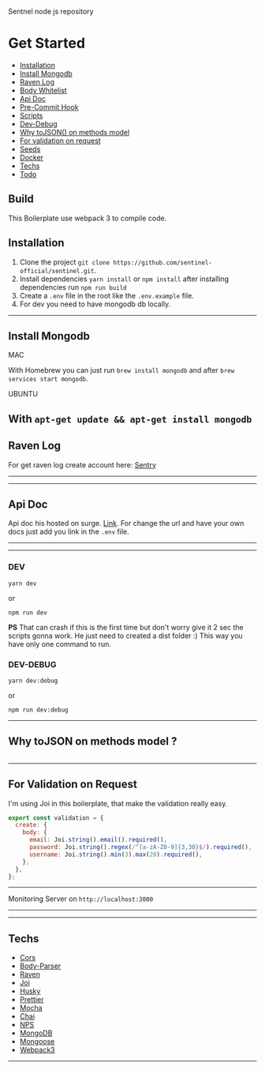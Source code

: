 Sentnel node js repository

# Get Started

- [Installation](https://github.com/EQuimper/nodejs-api-boilerplate#installation)
- [Install Mongodb](https://github.com/EQuimper/nodejs-api-boilerplate#install-mongodb)
- [Raven Log](https://github.com/EQuimper/nodejs-api-boilerplate#raven-log)
- [Body Whitelist](https://github.com/EQuimper/nodejs-api-boilerplate#body-whitelist)
- [Api Doc](https://github.com/EQuimper/nodejs-api-boilerplate#api-doc)
- [Pre-Commit Hook](https://github.com/EQuimper/nodejs-api-boilerplate#pre-commit-hook)
- [Scripts](https://github.com/EQuimper/nodejs-api-boilerplate#scripts)
- [Dev-Debug](https://github.com/EQuimper/nodejs-api-boilerplate#dev-debug)
- [Why toJSON() on methods model](https://github.com/EQuimper/nodejs-api-boilerplate#why-tojson-on-methods-model-)
- [For validation on request](https://github.com/EQuimper/nodejs-api-boilerplate#for-validation-on-request)
- [Seeds](https://github.com/EQuimper/nodejs-api-boilerplate#seeds)
- [Docker](https://github.com/EQuimper/nodejs-api-boilerplate#docker)
- [Techs](https://github.com/EQuimper/nodejs-api-boilerplate#techs)
- [Todo](https://github.com/EQuimper/nodejs-api-boilerplate#todo)

## Build

This Boilerplate use webpack 3 to compile code.

## Installation

1. Clone the project `git clone https://github.com/sentinel-official/sentinel.git`.
2. Install dependencies `yarn install` or `npm install` after installing dependencies run `npm run build`
3. Create a `.env` file in the root like the `.env.example` file.
4. For dev you need to have mongodb db locally. 

---

## Install Mongodb
MAC

With Homebrew you can just run `brew install mongodb` and after `brew services start mongodb`.

UBUNTU

With `apt-get update && apt-get install mongodb`
---

## Raven Log

For get raven log create account here: [Sentry](https://sentry.io/)

---


---

## Api Doc

Api doc his hosted on surge. [Link](http://equimper-nodejs-api-boilerplate.surge.sh/). For change the url and have your own docs just add you link in the `.env` file.

---

---


### DEV

```
yarn dev
```

or

```
npm run dev
```

**PS** That can crash if this is the first time but don't worry give it 2 sec the scripts gonna work. He just need to created a dist folder :) This way you have only one command to run.

### DEV-DEBUG

```
yarn dev:debug
```

or

```
npm run dev:debug
```

---

## Why toJSON on methods model ?



```

```

---

## For Validation on Request

I'm using Joi in this boilerplate, that make the validation really easy.

```js
export const validation = {
  create: {
    body: {
      email: Joi.string().email().required(),
      password: Joi.string().regex(/^[a-zA-Z0-9]{3,30}$/).required(),
      username: Joi.string().min(3).max(20).required(),
    },
  },
};

```

---

Monitoring Server on `http://localhost:3000`

---


---

## Techs

- [Cors](https://github.com/expressjs/cors)
- [Body-Parser](https://github.com/expressjs/body-parser)
- [Raven](https://github.com/getsentry/raven-node)
- [Joi](https://github.com/hapijs/joi)
- [Husky](https://github.com/typicode/husky)
- [Prettier](https://github.com/prettier/prettier)
- [Mocha](https://github.com/mochajs/mocha)
- [Chai](https://github.com/chaijs/chai)
- [NPS](https://github.com/kentcdodds/nps)
- [MongoDB](https://www.mongodb.com/)
- [Mongoose](http://mongoosejs.com/)
- [Webpack3](https://webpack.js.org/)

---



